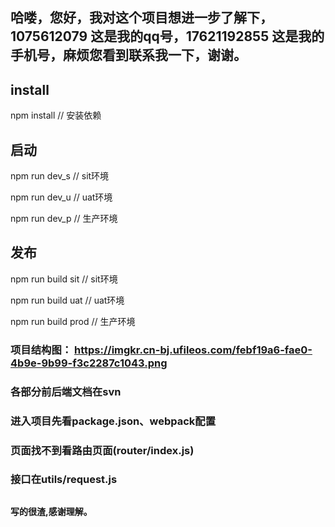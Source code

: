 ## 哈喽，您好，我对这个项目想进一步了解下，1075612079 这是我的qq号，17621192855 这是我的手机号，麻烦您看到联系我一下，谢谢。




## install
npm install   // 安装依赖

## 启动
npm run dev_s  // sit环境  

npm run dev_u  // uat环境  

npm run dev_p  // 生产环境  


## 发布
npm run build sit    // sit环境  

npm run build uat    // uat环境  

npm run build prod   // 生产环境  


### 项目结构图： https://imgkr.cn-bj.ufileos.com/febf19a6-fae0-4b9e-9b99-f3c2287c1043.png
### 各部分前后端文档在svn
### 进入项目先看package.json、webpack配置
### 页面找不到看路由页面(router/index.js)
### 接口在utils/request.js
## 
#### 写的很渣,感谢理解。
